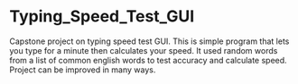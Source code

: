 # Typing_Speed_Test_GUI
Capstone project on typing speed test GUI.
This is simple program that lets you type for a minute then calculates your speed.
It used random words from a list of common english words to test accuracy and calculate speed.
Project can be improved in many ways.
